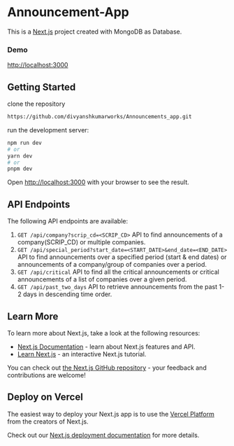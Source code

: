 # Announcement-App

This is a [Next.js](https://nextjs.org/) project created with MongoDB as Database.

### Demo 
[http://localhost:3000](http://localhost:3000)

## Getting Started

clone the repository
```bash
https://github.com/divyanshkumarworks/Announcements_app.git
```

run the development server:

```bash
npm run dev
# or
yarn dev
# or
pnpm dev
```

Open [http://localhost:3000](http://localhost:3000) with your browser to see the result.

## API Endpoints

The following API endpoints are available:

1. `GET /api/company?scrip_cd=<SCRIP_CD>` API to find announcements of a company(SCRIP_CD) or multiple companies.
2. `GET /api/special_period?start_date=<START_DATE>&end_date=<END_DATE>` API to find announcements over a specified period (start & end dates) or announcements of a company/group of companies over a period.
3. `GET /api/critical` API to find all the critical announcements or critical announcements of a list of companies over a given period.
4. `GET /api/past_two_days` API to retrieve announcements from the past 1-2 days in descending time order.

## Learn More

To learn more about Next.js, take a look at the following resources:

- [Next.js Documentation](https://nextjs.org/docs) - learn about Next.js features and API.
- [Learn Next.js](https://nextjs.org/learn) - an interactive Next.js tutorial.

You can check out [the Next.js GitHub repository](https://github.com/vercel/next.js/) - your feedback and contributions are welcome!

## Deploy on Vercel

The easiest way to deploy your Next.js app is to use the [Vercel Platform](https://vercel.com/new?utm_medium=default-template&filter=next.js&utm_source=create-next-app&utm_campaign=create-next-app-readme) from the creators of Next.js.

Check out our [Next.js deployment documentation](https://nextjs.org/docs/deployment) for more details.
